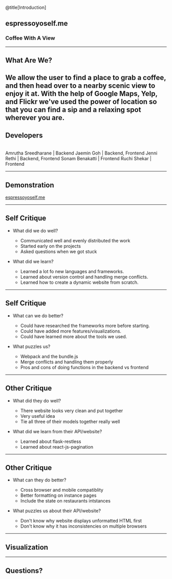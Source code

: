 @title[Introduction]
## espressoyoself.me

### Coffee With A View

---
## What Are We?

We allow the user to find a place to grab a coffee, and then head over to a nearby scenic view to enjoy it at. With the help of Google Maps, Yelp, and Flickr we've used the power of location so that you can find a sip and a relaxing spot wherever you are. 
---

## Developers
<br>
Amrutha Sreedharane | Backend 
Jaemin Goh          | Backend, Frontend
Jenni Rethi         | Backend, Frontend
Sonam Benakatti     | Frontend
Ruchi Shekar        | Frontend

---
## Demonstration

[espressoyoself.me](http://espressoyoself.me)

---

## Self Critique

- What did we do well?
  - Communicated well and evenly distributed the work
  - Started early on the projects
  - Asked questions when we got stuck

- What did we learn?
  - Learned a lot fo new languages and frameworks.
  - Learned about version control and handling merge conflicts.
  - Learned how to create a dynamic website from scratch.

---

## Self Critique

- What can we do better?
  - Could have researched the frameworks more before starting.
  - Could have added more features/visualizations.
  - Could have learned more about the tools we used.

- What puzzles us?
  - Webpack and the bundle.js
  - Merge conflicts and handling them properly
  - Pros and cons of doing functions in the backend vs frontend

---

## Other Critique

- What did they do well?
  - There website looks very clean and put together
  - Very useful idea
  - Tie all three of their models together really well

- What did we learn from their API/website?
  - Learned about flask-restless
  - Learned about react-js-pagination

---

## Other Critique

- What can they do better?
  - Cross browser and mobile compatiblity
  - Better formatting on instance pages
  - Include the state on restaurants intstances

- What puzzles us about their API/website?
  - Don't know why website displays unformatted HTML first
  - Don't know why it has inconsistencies on multiple browsers

---
## Visualization

---
## Questions?

